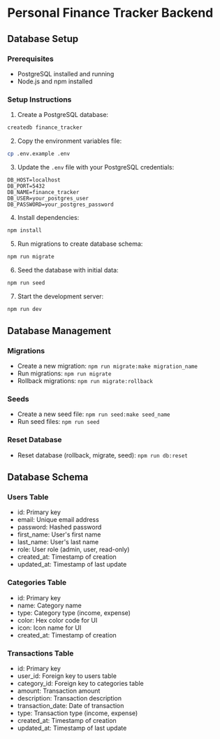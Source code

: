 # Personal Finance Tracker Backend

## Database Setup

### Prerequisites
- PostgreSQL installed and running
- Node.js and npm installed

### Setup Instructions

1. Create a PostgreSQL database:
```bash
createdb finance_tracker
```

2. Copy the environment variables file:
```bash
cp .env.example .env
```

3. Update the `.env` file with your PostgreSQL credentials:
```
DB_HOST=localhost
DB_PORT=5432
DB_NAME=finance_tracker
DB_USER=your_postgres_user
DB_PASSWORD=your_postgres_password
```

4. Install dependencies:
```bash
npm install
```

5. Run migrations to create database schema:
```bash
npm run migrate
```

6. Seed the database with initial data:
```bash
npm run seed
```

7. Start the development server:
```bash
npm run dev
```

## Database Management

### Migrations
- Create a new migration: `npm run migrate:make migration_name`
- Run migrations: `npm run migrate`
- Rollback migrations: `npm run migrate:rollback`

### Seeds
- Create a new seed file: `npm run seed:make seed_name`
- Run seed files: `npm run seed`

### Reset Database
- Reset database (rollback, migrate, seed): `npm run db:reset`

## Database Schema

### Users Table
- id: Primary key
- email: Unique email address
- password: Hashed password
- first_name: User's first name
- last_name: User's last name
- role: User role (admin, user, read-only)
- created_at: Timestamp of creation
- updated_at: Timestamp of last update

### Categories Table
- id: Primary key
- name: Category name
- type: Category type (income, expense)
- color: Hex color code for UI
- icon: Icon name for UI
- created_at: Timestamp of creation

### Transactions Table
- id: Primary key
- user_id: Foreign key to users table
- category_id: Foreign key to categories table
- amount: Transaction amount
- description: Transaction description
- transaction_date: Date of transaction
- type: Transaction type (income, expense)
- created_at: Timestamp of creation
- updated_at: Timestamp of last update